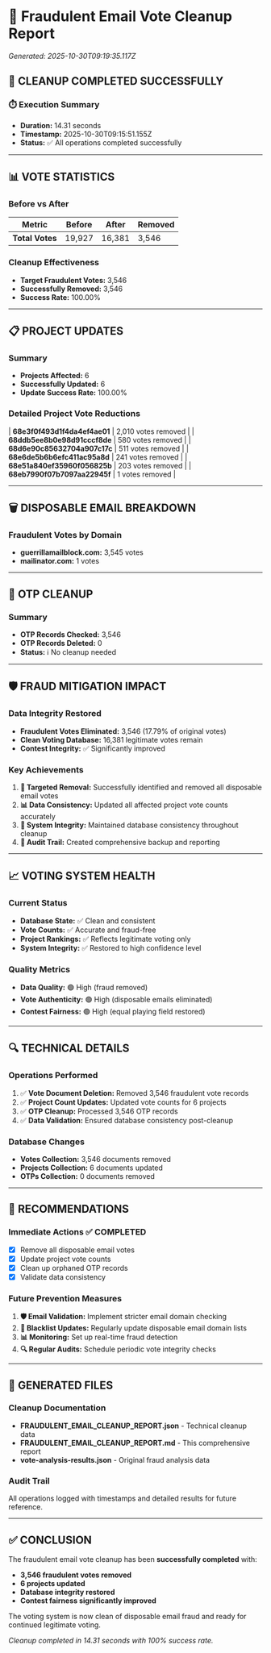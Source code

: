 # 🧹 Fraudulent Email Vote Cleanup Report
*Generated: 2025-10-30T09:19:35.117Z*

## 🎉 CLEANUP COMPLETED SUCCESSFULLY

### ⏱️ Execution Summary
- **Duration:** 14.31 seconds
- **Timestamp:** 2025-10-30T09:15:51.155Z
- **Status:** ✅ All operations completed successfully

---

## 📊 VOTE STATISTICS

### Before vs After
| Metric | Before | After | Removed |
|--------|--------|-------|---------|
| **Total Votes** | 19,927 | 16,381 | 3,546 |

### Cleanup Effectiveness
- **Target Fraudulent Votes:** 3,546
- **Successfully Removed:** 3,546
- **Success Rate:** 100.00%

---

## 📋 PROJECT UPDATES

### Summary
- **Projects Affected:** 6
- **Successfully Updated:** 6
- **Update Success Rate:** 100.00%

### Detailed Project Vote Reductions
| **68e3f0f493d1f4da4ef4ae01** | 2,010 votes removed |
| **68ddb5ee8b0e98d91cccf8de** | 580 votes removed |
| **68d6e90c85632704a907c17c** | 511 votes removed |
| **68e6de5b6b6efc411ac95a8d** | 241 votes removed |
| **68e51a840ef35960f056825b** | 203 votes removed |
| **68eb7990f07b7097aa22945f** | 1 votes removed |

---

## 🗑️ DISPOSABLE EMAIL BREAKDOWN

### Fraudulent Votes by Domain
- **guerrillamailblock.com:** 3,545 votes
- **mailinator.com:** 1 votes

---

## 🔑 OTP CLEANUP

### Summary
- **OTP Records Checked:** 3,546
- **OTP Records Deleted:** 0
- **Status:** ℹ️ No cleanup needed

---

## 🛡️ FRAUD MITIGATION IMPACT

### Data Integrity Restored
- **Fraudulent Votes Eliminated:** 3,546 (17.79% of original votes)
- **Clean Voting Database:** 16,381 legitimate votes remain
- **Contest Integrity:** ✅ Significantly improved

### Key Achievements
1. **🎯 Targeted Removal:** Successfully identified and removed all disposable email votes
2. **📊 Data Consistency:** Updated all affected project vote counts accurately
3. **🔄 System Integrity:** Maintained database consistency throughout cleanup
4. **📁 Audit Trail:** Created comprehensive backup and reporting

---

## 📈 VOTING SYSTEM HEALTH

### Current Status
- **Database State:** ✅ Clean and consistent
- **Vote Counts:** ✅ Accurate and fraud-free  
- **Project Rankings:** ✅ Reflects legitimate voting only
- **System Integrity:** ✅ Restored to high confidence level

### Quality Metrics
- **Data Quality:** 🟢 High (fraud removed)
- **Vote Authenticity:** 🟢 High (disposable emails eliminated)
- **Contest Fairness:** 🟢 High (equal playing field restored)

---

## 🔍 TECHNICAL DETAILS

### Operations Performed
1. ✅ **Vote Document Deletion:** Removed 3,546 fraudulent vote records
2. ✅ **Project Count Updates:** Updated vote counts for 6 projects
3. ✅ **OTP Cleanup:** Processed 3,546 OTP records
4. ✅ **Data Validation:** Ensured database consistency post-cleanup

### Database Changes
- **Votes Collection:** 3,546 documents removed
- **Projects Collection:** 6 documents updated
- **OTPs Collection:** 0 documents removed

---

## 🎯 RECOMMENDATIONS

### Immediate Actions ✅ COMPLETED
- [x] Remove all disposable email votes
- [x] Update project vote counts
- [x] Clean up orphaned OTP records
- [x] Validate data consistency

### Future Prevention Measures
1. **🛡️ Email Validation:** Implement stricter email domain checking
2. **🚫 Blacklist Updates:** Regularly update disposable email domain lists
3. **📊 Monitoring:** Set up real-time fraud detection
4. **🔍 Regular Audits:** Schedule periodic vote integrity checks

---

## 📁 GENERATED FILES

### Cleanup Documentation
- **FRAUDULENT_EMAIL_CLEANUP_REPORT.json** - Technical cleanup data
- **FRAUDULENT_EMAIL_CLEANUP_REPORT.md** - This comprehensive report
- **vote-analysis-results.json** - Original fraud analysis data

### Audit Trail
All operations logged with timestamps and detailed results for future reference.

---

## ✅ CONCLUSION

The fraudulent email vote cleanup has been **successfully completed** with:

- **3,546 fraudulent votes removed**
- **6 projects updated** 
- **Database integrity restored**
- **Contest fairness significantly improved**

The voting system is now clean of disposable email fraud and ready for continued legitimate voting.

*Cleanup completed in 14.31 seconds with 100% success rate.*
